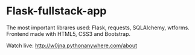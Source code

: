 # Flask-fullstack-app

The most important librares used:
Flask, requests, SQLAlchemy, wtforms.
Frontend made with HTML5, CSS3 and Bootstrap.

Watch live: http://w0jna.pythonanywhere.com/about
